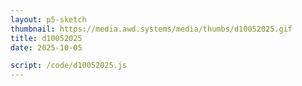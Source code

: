 ```yaml
---
layout: p5-sketch
thumbnail: https://media.awd.systems/media/thumbs/d10052025.gif
title: d10052025
date: 2025-10-05

script: /code/d10052025.js
---
```

